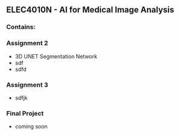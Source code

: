## ELEC4010N - AI for Medical Image Analysis

### Contains:
### Assignment 2
- 3D UNET Segmentation Network
- sdf
- sdfd  
### Assignment 3
- sdfjk
   
### Final Project 
- coming soon  
